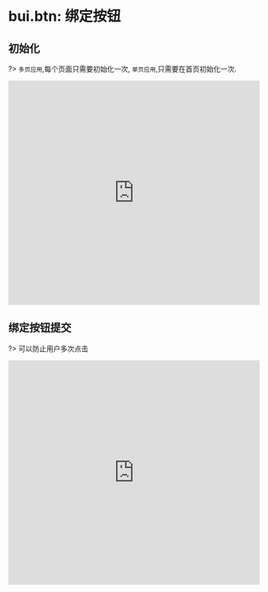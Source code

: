 # bui.btn: 绑定按钮


## 初始化

?> `多页应用`,每个页面只需要初始化一次, `单页应用`,只需要在首页初始化一次.

<iframe width="100%" height="450" src="https://code.hcharts.cn/easybui/tMCLiz/share/result,js,html,css" allowfullscreen="allowfullscreen" frameborder="0"></iframe>

## 绑定按钮提交

?> 可以防止用户多次点击

<iframe width="100%" height="450" src="https://code.hcharts.cn/easybui/tMCLiz/1/share/result,js,html,css" allowfullscreen="allowfullscreen" frameborder="0"></iframe>